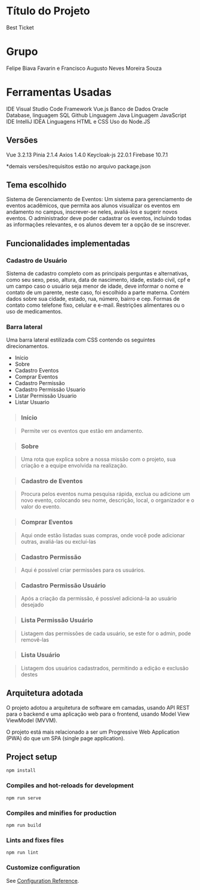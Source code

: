 # Título do Projeto

Best Ticket

# Grupo

Felipe Biava Favarin e Francisco Augusto Neves Moreira Souza

# Ferramentas Usadas

IDE Visual Studio Code
Framework Vue.js
Banco de Dados Oracle Database, linguagem SQL
Github
Linguagem Java
Linguagem JavaScript
IDE IntelliJ IDEA
Linguagens HTML e CSS
Uso do Node.JS

## Versões

Vue 3.2.13
Pinia 2.1.4
Axios 1.4.0
Keycloak-js 22.0.1
Firebase 10.7.1

*demais versões/requisitos estão no arquivo package.json

## Tema escolhido

Sistema de Gerenciamento de Eventos: Um sistema para gerenciamento de eventos acadêmicos, que permita aos alunos visualizar os eventos em andamento no campus, inscrever-se neles, avaliá-los e sugerir novos eventos. O administrador deve poder cadastrar os eventos, incluindo todas as informações relevantes, e os alunos devem ter a opção de se inscrever.

## Funcionalidades implementadas

### Cadastro de Usuário

Sistema de cadastro completo com as principais perguntas e alternativas, como seu sexo, peso, altura, data de nascimento, idade, estado civil, cpf e um campo caso o usuário seja menor de idade, deve informar o nome e contato de um parente, neste caso, foi escolhido a parte materna.
Contém dados sobre sua cidade, estado, rua, número, bairro e cep.
Formas de contato como telefone fixo, celular e e-mail.
Restrições alimentares ou o uso de medicamentos.

### Barra lateral

Uma barra lateral estilizada com CSS contendo os seguintes direcionamentos.
 - Início
 - Sobre
 - Cadastro Eventos
 - Comprar Eventos
 - Cadastro Permissão
 - Cadastro Permissão Usuario
 - Listar Permissão Usuario
 - Listar Usuario

> ### Início

> Permite ver os eventos que estão em andamento.

> ### Sobre

> Uma rota que explica sobre a nossa missão com o projeto, sua criação e a equipe envolvida na realização.

> ### Cadastro de Eventos

> Procura pelos eventos numa pesquisa rápida, exclua ou adicione um novo evento, colocando seu nome, descrição, local, o organizador e o valor do evento.

> ### Comprar Eventos

> Aqui onde estão listadas suas compras, onde você pode adicionar outras, avaliá-las ou excluí-las

> ### Cadastro Permissão

> Aqui é possível criar permissões para os usuários.

> ### Cadastro Permissão Usuário

> Após a criação da permissão, é possível adicioná-la ao usuário desejado

> ### Lista Permissão Usuário

> Listagem das permissões de cada usuário, se este for o admin, pode removê-las

> ### Lista Usuário

> Listagem dos usuários cadastrados, permitindo a edição e exclusão destes

## Arquitetura adotada

O projeto adotou a arquitetura de software em camadas, usando API REST para o backend e uma aplicação web para o frontend, usando Model View ViewModel (MVVM).

O projeto está mais relacionado a ser um Progressive Web Application (PWA) do que um SPA (single page application).

## Project setup
```
npm install
```

### Compiles and hot-reloads for development
```
npm run serve
```

### Compiles and minifies for production
```
npm run build
```

### Lints and fixes files
```
npm run lint
```

### Customize configuration
See [Configuration Reference](https://cli.vuejs.org/config/).
